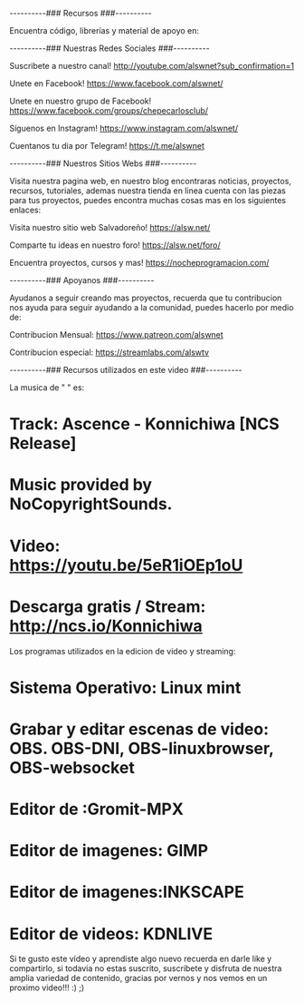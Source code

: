 ----------### Recursos ###----------

Encuentra código, librerías y material de apoyo en:


----------### Nuestras Redes Sociales ###----------

Suscribete a nuestro canal!
http://youtube.com/alswnet?sub_confirmation=1

Unete en Facebook!
https://www.facebook.com/alswnet/

Unete en nuestro grupo de Facebook!
https://www.facebook.com/groups/chepecarlosclub/

Síguenos en Instagram!
https://www.instagram.com/alswnet/

Cuentanos tu dia por Telegram!
https://t.me/alswnet


----------### Nuestros Sitios Webs ###----------

Visita nuestra pagina web, en nuestro blog encontraras noticias, proyectos, recursos, tutoriales, ademas nuestra tienda en linea cuenta con las piezas para tus proyectos, puedes encontra muchas cosas mas en los siguientes enlaces:

Visita nuestro sitio web Salvadoreño!
https://alsw.net/

Comparte tu ideas en nuestro foro!
https://alsw.net/foro/

Encuentra proyectos, cursos y mas!
https://nocheprogramacion.com/


----------### Apoyanos ###----------

Ayudanos a seguir creando mas proyectos, recuerda que tu contribucion nos ayuda para seguir ayudando a la comunidad, puedes hacerlo por medio de:

Contribucion Mensual:
https://www.patreon.com/alswnet

Contribucion especial:
https://streamlabs.com/alswtv


----------### Recursos utilizados en este video ###----------

La musica de " " es:
# Track: Ascence - Konnichiwa [NCS Release]
# Music provided by NoCopyrightSounds.
# Video: https://youtu.be/5eR1iOEp1oU
# Descarga gratis / Stream: http://ncs.io/Konnichiwa

Los programas utilizados en la edicion de video y streaming:
# Sistema Operativo: Linux mint
# Grabar y editar escenas de video: OBS. OBS-DNI,  OBS-linuxbrowser, OBS-websocket
# Editor de :Gromit-MPX
# Editor de imagenes: GIMP
# Editor de imagenes:INKSCAPE
# Editor de videos: KDNLIVE

Si te gusto este vídeo y aprendiste algo nuevo recuerda en darle like y compartirlo, si todavia no estas suscrito, suscribete y disfruta de nuestra amplia variedad de contenido, gracias por vernos y nos vemos en un proximo video!!! :) ;)
